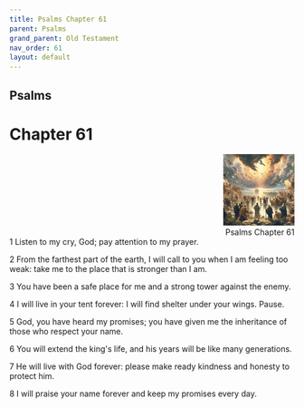 ```yaml
---
title: Psalms Chapter 61
parent: Psalms
grand_parent: Old Testament
nav_order: 61
layout: default
---
```


## Psalms

# Chapter 61

<div style="clear: both; text-align: right;">
    <img src="/assets/Image/Psalms/500/61.jpg" alt="Psalms Chapter 61" class="chapter-image" style="max-width: 25%; height: auto;"/>
    <figcaption style="font-size: 14px;">Psalms Chapter 61</figcaption>
</div>
1 Listen to my cry, God; pay attention to my prayer.

2 From the farthest part of the earth, I will call to you when I am feeling too weak: take me to the place that is stronger than I am.

3 You have been a safe place for me and a strong tower against the enemy.

4 I will live in your tent forever: I will find shelter under your wings. Pause.

5 God, you have heard my promises; you have given me the inheritance of those who respect your name.

6 You will extend the king's life, and his years will be like many generations.

7 He will live with God forever: please make ready kindness and honesty to protect him.

8 I will praise your name forever and keep my promises every day.


